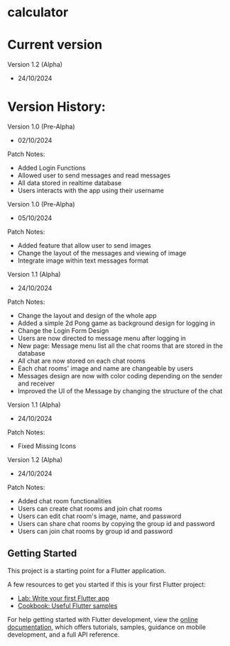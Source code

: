 # calculator

# Current version
Version 1.2 (Alpha)
- 24/10/2024

# Version History:
Version 1.0 (Pre-Alpha)
- 02/10/2024

Patch Notes:
- Added Login Functions
- Allowed user to send messages and read messages
- All data stored in realtime database
- Users interacts with the app using their username

Version 1.0 (Pre-Alpha)
- 05/10/2024

Patch Notes:
- Added feature that allow user to send images
- Change the layout of the messages and viewing of image
- Integrate image within text messages format

Version 1.1 (Alpha)
- 24/10/2024

Patch Notes:
- Change the layout and design of the whole app
- Added a simple 2d Pong game as background design for logging in
- Change the Login Form Design
- Users are now directed to message menu after logging in
- New page: Message menu list all the chat rooms that are stored in the database
- All chat are now stored on each chat rooms
- Each chat rooms' image and name are changeable by users
- Messages design are now with color coding depending on the sender and receiver
- Improved the UI of the Message by changing the structure of the chat

Version 1.1 (Alpha)
- 24/10/2024

Patch Notes:
- Fixed Missing Icons

Version 1.2 (Alpha)
- 24/10/2024

Patch Notes:
- Added chat room functionalities
- Users can create chat rooms and join chat rooms
- Users can edit chat room's image, name, and password
- Users can share chat rooms by copying the group id and password
- Users can join chat rooms by group id and password 

## Getting Started

This project is a starting point for a Flutter application.

A few resources to get you started if this is your first Flutter project:

- [Lab: Write your first Flutter app](https://docs.flutter.dev/get-started/codelab)
- [Cookbook: Useful Flutter samples](https://docs.flutter.dev/cookbook)

For help getting started with Flutter development, view the
[online documentation](https://docs.flutter.dev/), which offers tutorials,
samples, guidance on mobile development, and a full API reference.
